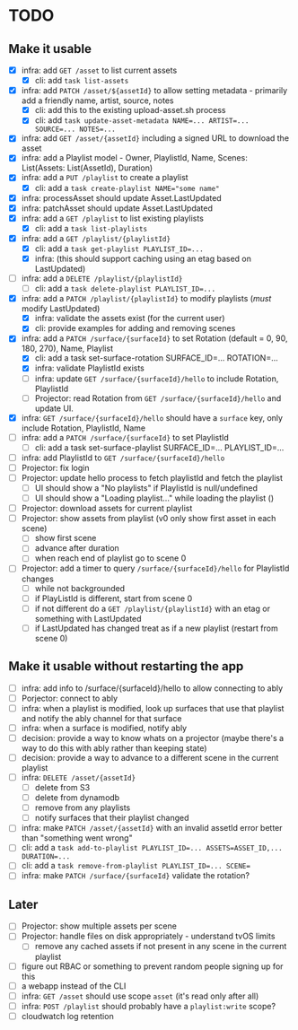# TODO

## Make it usable

- [x] infra: add `GET /asset` to list current assets
  - [x] cli: add `task list-assets`
- [x] infra: add `PATCH /asset/${assetId}` to allow setting metadata - primarily add a friendly name, artist, source, notes
  - [x] cli: add this to the existing upload-asset.sh process
  - [x] cli: add `task update-asset-metadata NAME=... ARTIST=... SOURCE=... NOTES=...`
- [x] infra: add `GET /asset/{assetId}` including a signed URL to download the asset
- [x] infra: add a Playlist model - Owner, PlaylistId, Name, Scenes: List(Assets: List(AssetId), Duration)
- [x] infra: add a `PUT /playlist` to create a playlist
  - [x] cli: add a `task create-playlist NAME="some name"`
- [x] infra: processAsset should update Asset.LastUpdated
- [x] infra: patchAsset should update Asset.LastUpdated
- [x] infra: add a `GET /playlist` to list existing playlists
  - [x] cli: add a `task list-playlists`
- [x] infra: add a `GET /playlist/{playlistId}`
  - [x] cli: add a `task get-playlist PLAYLIST_ID=...`
  - [x] infra: (this should support caching using an etag based on LastUpdated)
- [ ] infra: add a `DELETE /playlist/{playlistId}`
  - [ ] cli: add a `task delete-playlist PLAYLIST_ID=...`
- [x] infra: add a `PATCH /playlist/{playlistId}` to modify playlists (_must_ modify LastUpdated)
  - [x] infra: validate the assets exist (for the current user)
  - [x] cli: provide examples for adding and removing scenes
- [x] infra: add a `PATCH /surface/{surfaceId}` to set Rotation (default = 0, 90, 180, 270), Name, Playlist
  - [x] cli: add a task set-surface-rotation SURFACE_ID=... ROTATION=...
  - [x] infra: validate PlaylistId exists
  - [ ] infra: update `GET /surface/{surfaceId}/hello` to include Rotation, PlaylistId
  - [ ] Projector: read Rotation from `GET /surface/{surfaceId}/hello` and update UI.
- [x] infra: `GET /surface/{surfaceId}/hello` should have a `surface` key, only include Rotation, PlaylistId, Name
- [ ] infra: add a `PATCH /surface/{surfaceId}` to set PlaylistId
  - [ ] cli: add a task set-surface-playlist SURFACE_ID=... PLAYLIST_ID=...
- [ ] infra: add PlaylistId to `GET /surface/{surfaceId}/hello`
- [ ] Projector: fix login
- [ ] Projector: update hello process to fetch playlistId and fetch the playlist
  - [ ] UI should show a "No playlists" if PlaylistId is null/undefined
  - [ ] UI should show a "Loading playlist..." while loading the playlist ()
- [ ] Projector: download assets for current playlist
- [ ] Projector: show assets from playlist (v0 only show first asset in each scene)
  - [ ] show first scene
  - [ ] advance after duration
  - [ ] when reach end of playlist go to scene 0
- [ ] Projector: add a timer to query `/surface/{surfaceId}/hello` for PlaylistId changes
  - [ ] while not backgrounded
  - [ ] if PlayListId is different, start from scene 0
  - [ ] if not different do a `GET /playlist/{playlistId}` with an etag or something with LastUpdated
  - [ ] if LastUpdated has changed treat as if a new playlist (restart from scene 0)

## Make it usable without restarting the app

- [ ] infra: add info to /surface/{surfaceId}/hello to allow connecting to ably
- [ ] Porjector: connect to ably
- [ ] infra: when a playlist is modified, look up surfaces that use that playlist and notify the ably channel for that surface
- [ ] infra: when a surface is modified, notify ably
- [ ] decision: provide a way to know whats on a projector (maybe there's a way to do this with ably rather than keeping state)
- [ ] decision: provide a way to advance to a different scene in the current playlist
- [ ] infra: `DELETE /asset/{assetId}`
  - [ ] delete from S3
  - [ ] delete from dynamodb
  - [ ] remove from any playlists
  - [ ] notify surfaces that their playlist changed
- [ ] infra: make `PATCH /asset/{assetId}` with an invalid assetId error better than "something went wrong"
- [ ] cli: add a `task add-to-playlist PLAYLIST_ID=... ASSETS=ASSET_ID,... DURATION=...`
- [ ] cli: add a `task remove-from-playlist PLAYLIST_ID=... SCENE=`
- [ ] infra: make `PATCH /surface/{surfaceId}` validate the rotation?

## Later

- [ ] Projector: show multiple assets per scene
- [ ] Projector: handle files on disk appropriately - understand tvOS limits
  - [ ] remove any cached assets if not present in any scene in the current playlist
- [ ] figure out RBAC or something to prevent random people signing up for this
- [ ] a webapp instead of the CLI
- [ ] infra: `GET /asset` should use scope `asset` (it's read only after all)
- [ ] infra: `POST /playlist` should probably have a `playlist:write` scope?
- [ ] cloudwatch log retention

